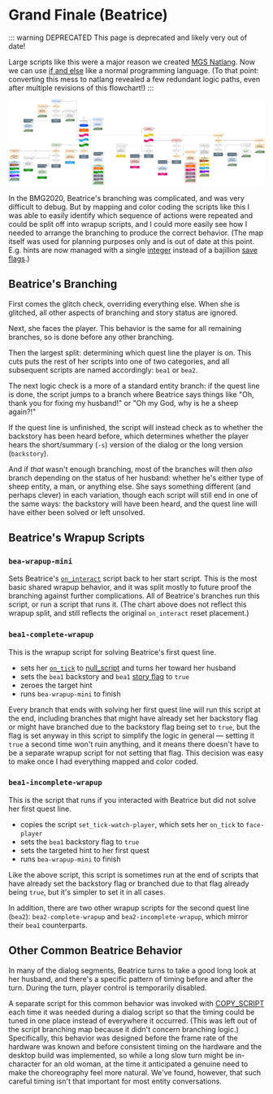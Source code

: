 # Grand Finale (Beatrice)

::: warning DEPRECATED
This page is deprecated and likely very out of date!

Large scripts like this were a major reason we created [MGS Natlang](../mgs/mgs_natlang). Now we can use [if and else](../mgs/advanced_syntax#if-and-else) like a normal programming language. (To that point: converting this mess to natlang revealed a few redundant logic paths, even after multiple revisions of this flowchart!)
:::

![flowchart of Beatrice's behavior](../media/script-beatrice.png)

In the BMG2020, Beatrice's branching was complicated, and was very difficult to debug. But by mapping and color coding the scripts like this I was able to easily identify which sequence of actions were repeated and could be split off into wrapup scripts, and I could more easily see how I needed to arrange the branching to produce the correct behavior. (The map itself was used for planning purposes only and is out of date at this point. E.g. hints are now managed with a single [integer](../scripts/variables.md#integer-variables) instead of a bajillion [save flags](../scripts/variables.md#save-flags).)

## Beatrice's Branching

First comes the glitch check, overriding everything else. When she is glitched, all other aspects of branching and story status are ignored.

Next, she faces the player. This behavior is the same for all remaining branches, so is done before any other branching.

Then the largest split: determining which quest line the player is on. This cuts puts the rest of her scripts into one of two categories, and all subsequent scripts are named accordingly: `bea1` or `bea2`.

The next logic check is a more of a standard entity branch: if the quest line is done, the script jumps to a branch where Beatrice says things like "Oh, thank you for fixing my husband!" or "Oh my God, why is he a sheep again?!"

If the quest line is unfinished, the script will instead check as to whether the backstory has been heard before, which determines whether the player hears the short/summary (`-s`) version of the dialog or the long version (`backstory`).

And if *that* wasn't enough branching, most of the branches will then *also* branch depending on the status of her husband: whether he's either type of sheep entity, a man, or anything else. She says something different (and perhaps clever) in each variation, though each script will still end in one of the same ways: the backstory will have been heard, and the quest line will have either been solved or left unsolved.

## Beatrice's Wrapup Scripts

### `bea-wrapup-mini`

Sets Beatrice's [`on_interact`](../scripts/on_interact) script back to her start script. This is the most basic shared wrapup behavior, and it was split mostly to future proof the branching against further complications. All of Beatrice's branches run this script, or run a script that runs it. (The chart above does not reflect this wrapup split, and still reflects the original `on_interact` reset placement.)

### `bea1-complete-wrapup`

This is the wrapup script for solving Beatrice's first quest line.

- sets her [`on_tick`](../scripts/on_tick) to [null_script](../scripts/null_script) and turns her toward her husband
- sets the `bea1` backstory and `bea1` [story flag](../scripts/variables.md#save-flags) to `true`
- zeroes the target hint
- runs `bea-wrapup-mini` to finish

Every branch that ends with solving her first quest line will run this script at the end, including branches that might have already set her backstory flag or might have branched due to the backstory flag being set to `true`, but the flag is set anyway in this script to simplify the logic in general — setting it `true` a second time won't ruin anything, and it means there doesn't have to be a separate wrapup script for not setting that flag. This decision was easy to make once I had everything mapped and color coded.

### `bea1-incomplete-wrapup`

This is the script that runs if you interacted with Beatrice but did not solve her first quest line.

- copies the script `set_tick-watch-player`, which sets her `on_tick` to `face-player`
- sets the `bea1` backstory flag to `true`
- sets the targeted hint to her first quest
- runs `bea-wrapup-mini` to finish

Like the above script, this script is sometimes run at the end of scripts that have already set the backstory flag or branched due to that flag already being `true`, but it's simpler to set it in all cases.

In addition, there are two other wrapup scripts for the second quest line (`bea2`): `bea2-complete-wrapup` and `bea2-incomplete-wrapup`, which mirror their `bea1` counterparts.

## Other Common Beatrice Behavior

In many of the dialog segments, Beatrice turns to take a good long look at her husband, and there's a specific pattern of timing before and after the turn. During the turn, player control is temporarily disabled.

A separate script for this common behavior was invoked with [COPY_SCRIPT](../actions/COPY_SCRIPT) each time it was needed during a dialog script so that the timing could be tuned in one place instead of everywhere it occurred. (This was left out of the script branching map because it didn't concern branching logic.) Specifically, this behavior was designed before the frame rate of the hardware was known and before consistent timing on the hardware and the desktop build was implemented, so while a long slow turn might be in-character for an old woman, at the time it anticipated a genuine need to make the choreography feel more natural. We've found, however, that such careful timing isn't that important for most entity conversations.
